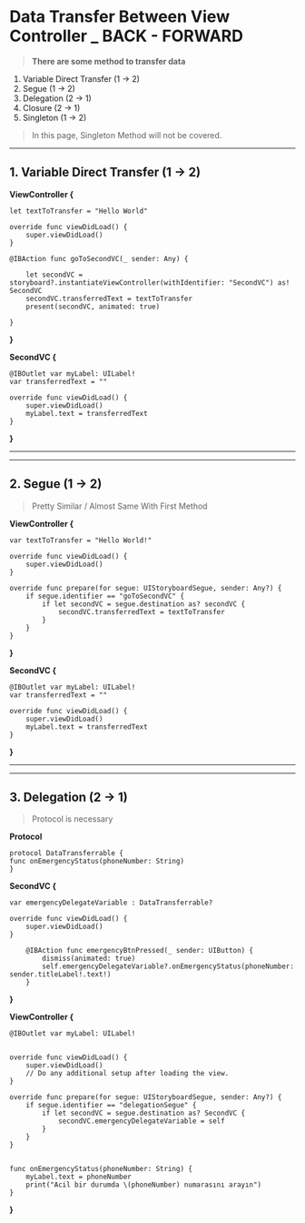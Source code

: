# Data Transfer Between View Controller _ BACK - FORWARD

> **There are some method to transfer data**

1. Variable Direct Transfer (1 -> 2)
2. Segue (1 -> 2)
3. Delegation (2 -> 1)
4. Closure (2 -> 1)
5. Singleton (1 -> 2)

> In this page, Singleton Method will not be covered.

---

## 1. Variable Direct Transfer (1 -> 2)

**ViewController {**

    let textToTransfer = "Hello World"
    
    override func viewDidLoad() {
        super.viewDidLoad()
    }
    
    @IBAction func goToSecondVC(_ sender: Any) {
        
        let secondVC = storyboard?.instantiateViewController(withIdentifier: "SecondVC") as! SecondVC
        secondVC.transferredText = textToTransfer
        present(secondVC, animated: true)
        
    }
**}**


**SecondVC {**

    @IBOutlet var myLabel: UILabel!
    var transferredText = ""
    
    override func viewDidLoad() {
        super.viewDidLoad()
        myLabel.text = transferredText
    }
**}**


---
---
## 2. Segue (1 -> 2)

> Pretty Similar / Almost Same With First Method

**ViewController {**

    var textToTransfer = "Hello World!"
    
    override func viewDidLoad() {
        super.viewDidLoad()
    }
    
    override func prepare(for segue: UIStoryboardSegue, sender: Any?) {
        if segue.identifier == "goToSecondVC" {
            if let secondVC = segue.destination as? secondVC {
                secondVC.transferredText = textToTransfer
            }
        }
    }  
**}**


**SecondVC {**

    @IBOutlet var myLabel: UILabel!
    var transferredText = ""
    
    override func viewDidLoad() {
        super.viewDidLoad()     
        myLabel.text = transferredText 
    }
**}**

---
---
## 3. Delegation (2 -> 1)

> Protocol is necessary

**Protocol**

    protocol DataTransferrable {
    func onEmergencyStatus(phoneNumber: String)
    }
    
**SecondVC {**

    var emergencyDelegateVariable : DataTransferrable?
    
    override func viewDidLoad() {
        super.viewDidLoad()
    }
    
        @IBAction func emergencyBtnPressed(_ sender: UIButton) {
            dismiss(animated: true) 
            self.emergencyDelegateVariable?.onEmergencyStatus(phoneNumber: sender.titleLabel!.text!)
        }
  
**}**


**ViewController {**

    @IBOutlet var myLabel: UILabel!
    

    override func viewDidLoad() {
        super.viewDidLoad()
        // Do any additional setup after loading the view. 
    }
    
    override func prepare(for segue: UIStoryboardSegue, sender: Any?) {
        if segue.identifier == "delegationSegue" {
            if let secondVC = segue.destination as? SecondVC {
                secondVC.emergencyDelegateVariable = self
            }
        }
    }

    
    func onEmergencyStatus(phoneNumber: String) {
        myLabel.text = phoneNumber
        print("Acil bir durumda \(phoneNumber) numarasını arayın")
    }

**}**



